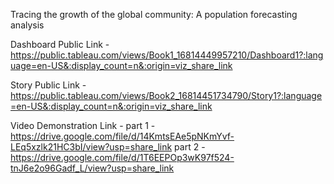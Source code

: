 Tracing the growth of the global community: A population forecasting analysis

Dashboard Public Link - https://public.tableau.com/views/Book1_16814449957210/Dashboard1?:language=en-US&:display_count=n&:origin=viz_share_link

Story Public Link - https://public.tableau.com/views/Book2_16814451734790/Story1?:language=en-US&:display_count=n&:origin=viz_share_link

Video Demonstration Link - 
part 1 - https://drive.google.com/file/d/14KmtsEAe5pNKmYvf-LEq5xzlk21HC3bI/view?usp=share_link 
part 2 - https://drive.google.com/file/d/1T6EEPOp3wK97f524-tnJ6e2o96Gadf_L/view?usp=share_link

